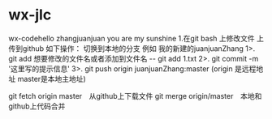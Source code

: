 ﻿# wx-jlc
wx-codehello zhangjuanjuan you are my sunshine
1.在git bash 上修改文件 上传到github 如下操作：
  切换到本地的分支
  例如 我的新建的juanjuanZhang
 1>.  git add 想要修改的文件名或者添加到文件名 -- git add 1.txt
 2>.  git commit -m '这里写的提示信息'
 3>.  git push origin juanjuanZhang:master  (origin 是远程地址 master是本地主地址)


git fetch origin master　从github上下载文件
git merge origin/master　本地和github上代码合并
